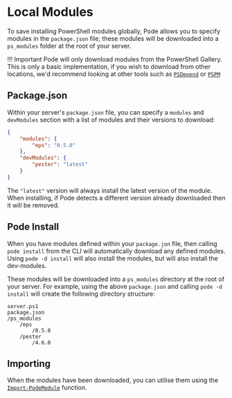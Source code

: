 # Local Modules

To save installing PowerShell modules globally, Pode allows you to specify modules in the `package.json` file; these modules will be downloaded into a `ps_modules` folder at the root of your server.

!!! Important
    Pode will only download modules from the PowerShell Gallery. This is only a basic implementation, if you wish to download from other locations, we'd recommend looking at other tools such as [`PSDepend`](https://github.com/RamblingCookieMonster/PSDepend/) or [`PSPM`](https://github.com/mkht/pspm)

## Package.json

Within your server's `package.json` file, you can specify a `modules` and `devModules` section with a list of modules and their versions to download:

```json
{
    "modules": {
        "eps": "0.5.0"
    },
    "devModules": {
        "pester": "latest"
    }
}
```

The `"latest"` version will always install the latest version of the module. When installing, if Pode detects a different version already downloaded then it will be removed.

## Pode Install

When you have modules defined within your `package.jon` file, then calling `pode install` from the CLI will automatically download any defined modules. Using `pode -d install` will also install the modules, but will also install the dev-modules.

These modules will be downloaded into a `ps_modules` directory at the root of your server. For example, using the above `package.json` and calling `pode -d install` will create the following directory structure:

```plain
server.ps1
package.json
/ps_modules
    /eps
        /0.5.0
    /pester
        /4.6.0
```

## Importing

When the modules have been downloaded, you can utilise them using the  [`Import-PodeModule`](../../Functions/Utilities/Import-PodeModule) function.
